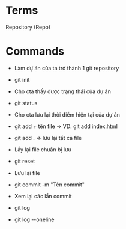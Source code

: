 # Terms

Repository (Repo)

# Commands

- Làm dự án của ta trở thành 1 git repository
- git init

- Cho cta thấy được trạng thái của dự án
- git status

- Cho cta lưu lại thời điểm hiện tại của dự án
- git add + tên file => VD: git add index.html
- git add . => lưu lại tất cả file

- Lấy lại file chuẩn bị lưu
- git reset

- Lưu lại file
- git commit -m "Tên commit"

- Xem lại các lần commit
- git log
- git log --oneline

